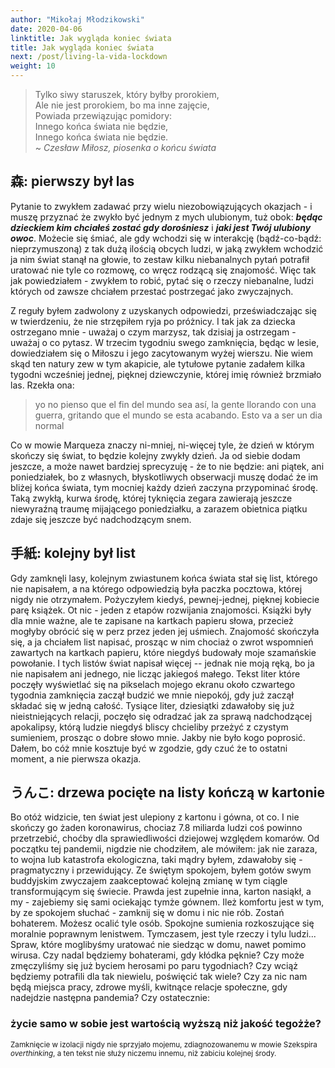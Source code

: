 ```yaml
---
author: "Mikołaj Młodzikowski"
date: 2020-04-06
linktitle: Jak wygląda koniec świata
title: Jak wygląda koniec świata
next: /post/living-la-vida-lockdown
weight: 10
---
```


> Tylko siwy staruszek, który byłby prorokiem, <br/>
Ale nie jest prorokiem, bo ma inne zajęcie, <br/>
Powiada przewiązując pomidory: <br/>
Innego końca świata nie będzie, <br/>
Innego końca świata nie będzie. <br/>
~ *Czesław Miłosz, piosenka o końcu świata*

## 森: pierwszy był las

Pytanie to zwykłem zadawać przy wielu niezobowiązujących okazjach - i muszę przyznać że zwykło być jednym z mych ulubionym, tuż obok: **_będąc dzieckiem kim chciałeś zostać gdy dorośniesz_** i **_jaki jest Twój ulubiony owoc_**. Możecie się śmiać, ale gdy wchodzi się w interakcję (bądź-co-bądź: nieprzymuszoną) z tak dużą ilością obcych ludzi, w jaką zwykłem wchodzić ja nim świat stanął na głowie, to zestaw kilku niebanalnych pytań potrafił uratować nie tyle co rozmowę, co wręcz rodzącą się znajomość. Więc tak jak powiedziałem - zwykłem to robić, pytać się o rzeczy niebanalne, ludzi których od zawsze chciałem przestać postrzegać jako zwyczajnych.

Z reguły byłem zadwolony z uzyskanych odpowiedzi, przeświadczając się w twierdzeniu, że nie strzępiłem ryja po próżnicy. I tak jak za dziecka ostrzegano mnie - uważaj o czym marzysz, tak dzisiaj ja ostrzegam - uważaj o co pytasz. W trzecim tygodniu swego zamknięcia, będąc w lesie, dowiedziałem się o Miłoszu i jego zacytowanym wyżej wierszu. Nie wiem skąd ten natury zew w tym akapicie, ale tytułowe pytanie zadałem kilka tygodni wcześniej jednej, pięknej dziewczynie, której imię również brzmiało las. Rzekła ona:

> yo no pienso que el fin del mundo sea así, la gente llorando con una guerra, gritando que el mundo se esta acabando. Esto va a ser un dia normal

Co w mowie Marqueza znaczy ni-mniej, ni-więcej tyle, że dzień w którym skończy się świat, to będzie kolejny zwykły dzień. Ja od siebie dodam jeszcze, a może nawet bardziej sprecyzuję - że to nie będzie: ani piątek, ani poniedziałek, bo z własnych, błyskotliwych obserwacji muszę dodać że im bliżej końca świata, tym mocniej każdy dzień zaczyna przypominać środę. Taką zwykłą, kurwa środę, której tyknięcia zegara zawierają jeszcze niewyraźną traumę mijającego poniedziałku, a zarazem obietnica piątku zdaje się jeszcze być nadchodzącym snem.

## 手紙: kolejny był list

Gdy zamknęli lasy, kolejnym zwiastunem końca świata stał się list, którego nie napisałem, a na którego odpowiedzią była paczka pocztowa, której nigdy nie otrzymałem. Pożyczyłem kiedyś, pewnej-jednej, pięknej kobiecie parę książek. Ot nic - jeden z etapów rozwijania znajomości. Książki były dla mnie ważne, ale te zapisane na kartkach papieru słowa, przecież mogłyby obrócić się w perz przez jeden jej uśmiech. Znajomość skończyła się, a ja chciałem list napisać, prosząc w nim chociaż o zwrot wspomnień zawartych na kartkach papieru, które niegdyś budowały moje szamańskie powołanie. I tych listów świat napisał więcej -- jednak nie moją ręką, bo ja nie napisałem ani jednego, nie licząc jakiegoś małego. Tekst liter które poczęły wyświetlać się na pikselach mojego ekranu około czwartego tygodnia zamknięcia zaczął budzić we mnie niepokój, gdy już zaczął składać się w jedną całość. Tysiące liter, dziesiątki zdawałoby się już nieistniejących relacji, poczęło się odradzać jak za sprawą nadchodzącej apokalipsy, którą ludzie niegdyś bliscy chcieliby przeżyć z czystym sumieniem, prosząc o dobre słowo mnie. Jakby nie było kogo poprosić. Dałem, bo cóż mnie kosztuje być w zgodzie, gdy czuć że to ostatni moment, a nie pierwsza okazja.

## うんこ: drzewa pocięte na listy kończą w kartonie

Bo otóż widzicie, ten świat jest ulepiony z kartonu i gówna, ot co. I nie skończy go żaden koronawirus, chociaz 7.8 miliarda ludzi coś powinno przetrzebić, choćby dla sprawiedliwości dziejowej względem komarów. Od początku tej pandemii, nigdzie nie chodziłem, ale mówiłem: jak nie zaraza, to wojna lub katastrofa ekologiczna, taki mądry byłem, zdawałoby się - pragmatyczny i przewidujący. Ze świętym spokojem, byłem gotów swym buddyjskim zwyczajem zaakceptować kolejną zmianę w tym ciągle transformującym się świecie. Prawda jest zupełnie inna, karton nasiąkł, a my - zajebiemy się sami ociekając tymże gównem. Ileż komfortu jest w tym, by ze spokojem słuchać - zamknij się w domu i nic nie rób. Zostań bohaterem. Możesz ocalić tyle osób. Spokojne sumienia rozkoszujące się moralnie poprawnym lenistwem. Tymczasem, jest tyle rzeczy i tylu ludzi... Spraw, które moglibyśmy uratować nie siedząc w domu, nawet pomimo wirusa. Czy nadal będziemy bohaterami, gdy kłódka pęknie? Czy może zmęczyliśmy się już byciem herosami po paru tygodniach? Czy wciąż będziemy potrafili dla tak niewielu, poświęcić tak wiele? Czy za nic nam będą miejsca pracy, zdrowe myśli, kwitnące relacje społeczne, gdy nadejdzie następna pandemia? Czy ostatecznie:

### życie samo w sobie jest wartością wyższą niż jakość tegożże?

<small>Zamknięcie w izolacji nigdy nie sprzyjało mojemu, zdiagnozowanemu w mowie Szekspira *overthinking*, a ten tekst nie służy niczemu innemu, niż zabiciu kolejnej środy.</small>
